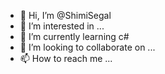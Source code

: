 - 👋 Hi, I’m @ShimiSegal
- 👀 I’m interested in ...
- 🌱 I’m currently learning c#
- 💞️ I’m looking to collaborate on ...
- 📫 How to reach me ...

<!---
ShimiSegal/ShimiSegal is a ✨ special ✨ repository because its `README.md` (this file) appears on your GitHub profile.
You can click the Preview link to take a look at your changes.
--->
